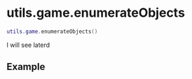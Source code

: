 # utils.game.enumerateObjects

```lua
utils.game.enumerateObjects()
```
I will see laterd

## Example
```lua

```